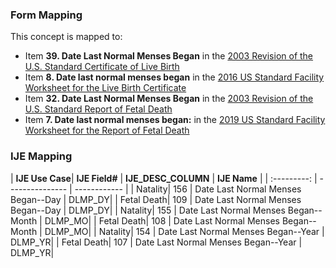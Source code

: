 ### Form Mapping
This concept is mapped to:
 * Item **39. Date Last Normal Menses Began** in the [2003 Revision of the U.S. Standard Certificate of Live Birth](https://www.cdc.gov/nchs/data/dvs/birth11-03final-ACC.pdf)
 * Item **8. Date last normal menses began** in the [2016 US Standard Facility Worksheet for the Live Birth Certificate](https://www.cdc.gov/nchs/data/dvs/facility-worksheet-2016-508.pdf)
 * Item **32. Date Last Normal Menses Began** in the [2003 Revision of the U.S. Standard Report of Fetal Death](https://www.cdc.gov/nchs/data/dvs/FDEATH11-03finalACC.pdf)
 * Item **7. Date last normal menses began:** in the [2019 US Standard Facility Worksheet for the Report of Fetal Death](https://www.cdc.gov/nchs/data/dvs/fetal-death-facility-worksheet-2019-508.pdf)

### IJE Mapping
| **IJE Use Case**| **IJE Field#** |  **IJE_DESC_COLUMN**   |  **IJE Name**  |
| :---------: | --------------- | ------------ |
| Natality| 156 | Date Last Normal Menses Began--Day | DLMP_DY|
| Fetal Death| 109 | Date Last Normal Menses Began--Day | DLMP_DY|
| Natality| 155 | Date Last Normal Menses Began--Month | DLMP_MO|
| Fetal Death| 108 | Date Last Normal Menses Began--Month | DLMP_MO|
| Natality| 154 | Date Last Normal Menses Began--Year | DLMP_YR|
| Fetal Death| 107 | Date Last Normal Menses Began--Year | DLMP_YR|
